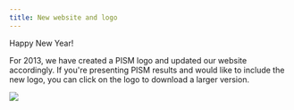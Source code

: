 ```yaml
---
title: New website and logo
---
```


Happy New Year!

For 2013, we have created a PISM logo and updated our website
accordingly. If you're presenting PISM results and would like to
include the new logo, you can click on the logo to download a larger
version.

![](logo.png)

